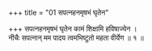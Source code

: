 +++
title = "01 सपत्नहनमृषभं घृतेन"

+++
सपत्नहनमृषभं घृतेन कामं शिक्षामि हविषाज्येन ।  
नीचैः सपत्नान् मम पादय त्वमभिष्टुतो महता वीर्येण ॥ १ ॥